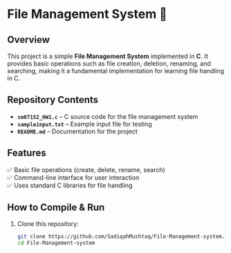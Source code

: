 # File Management System 📂  

## Overview  
This project is a simple **File Management System** implemented in **C**. It provides basic operations such as file creation, deletion, renaming, and searching, making it a fundamental implementation for learning file handling in C.  

## Repository Contents  
- **`sm07152_HW1.c`** – C source code for the file management system  
- **`sampleinput.txt`** – Example input file for testing  
- **`README.md`** – Documentation for the project  

## Features  
✅ Basic file operations (create, delete, rename, search)  
✅ Command-line interface for user interaction  
✅ Uses standard C libraries for file handling  

## How to Compile & Run  
1. Clone this repository:  
   ```bash
   git clone https://github.com/SadiqahMushtaq/File-Management-system.git
   cd File-Management-system
